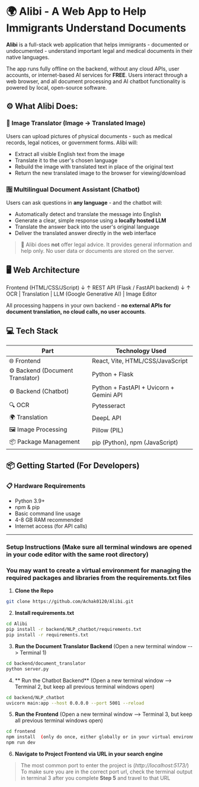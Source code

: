 # 🌍 Alibi - A Web App to Help Immigrants Understand Documents

**Alibi** is a full-stack web application that helps immigrants - documented or undocumented - understand important legal and medical documents in their native languages.

The app runs fully offline on the backend, without any cloud APIs, user accounts, or internet-based AI services for **FREE**. Users interact through a web browser, and all document processing and AI chatbot functionality is powered by local, open-source software.

## ⚙ What Alibi Does:
### 📸 Image Translator (Image → Translated Image)
Users can upload pictures of physical documents - such as medical records, legal notices, or government forms. Alibi will:
* Extract all visible English text from the image
* Translate it to the user's chosen language
* Rebuild the image with translated text in place of the original text
* Return the new translated image to the browser for viewing/download

### 🈯 Multilingual Document Assistant (Chatbot)
Users can ask questions in **any language** - and the chatbot will:
* Automatically detect and translate the message into English
* Generate a clear, simple response using a **locally hosted LLM**
* Translate the answer back into the user's original language
* Deliver the translated answer directly in the web interface

> 🚨 Alibi does **not** offer legal advice. It provides general information and help only. No user data or documents are stored on the server.

## 🖥️ Web Architecture
Frontend (HTML/CSS/JScript)
↓ ↑
REST API (Flask / FastAPI backend)
↓ ↑
OCR | Translation | LLM (Google Generative AI) | Image Editor

All processing happens in your own backend - **no external APIs for document translation, no cloud calls, no user accounts**.

## 💻 Tech Stack
| Part                       | Technology Used                          |
|----------------------------|------------------------------------------|
| 🌐 Frontend                | React, Vite, HTML/CSS/JavaScript         |
| ⚙️ Backend (Document Translator) | Python + Flask                     |
| ⚙️ Backend (Chatbot)       | Python + FastAPI + Uvicorn + Gemini API  |
| 🔍 OCR                     | Pytesseract               |
| 🌍 Translation             | DeepL API          |
| 🖼️ Image Processing        | Pillow (PIL)                             |
| 📦 Package Management      | pip (Python), npm (JavaScript)           |

## 📦 Getting Started (For Developers)

### 📋 Hardware Requirements
* Python 3.9+
* npm & pip
* Basic command line usage
* 4-8 GB RAM recommended
* Internet access (for API calls)

---
### Setup Instructions (Make sure all terminal windows are opened in your code editor with the same root directory)
### You may want to create a virtual environment for managing the required packages and libraries from the requirements.txt files

1. **Clone the Repo**
```bash
git clone https://github.com/Achak0120/Alibi.git
```

2. **Install requirements.txt**
```bash
cd Alibi
pip install -r backend/NLP_chatbot/requirements.txt
pip install -r requirements.txt
```

3. **Run the Document Translator Backend** (Open a new terminal window --> Terminal 1)
```bash
cd backend/document_translator
python server.py
```

4. ** Run the Chatbot Backend** (Open a new terminal window --> Terminal 2, but keep all previous terminal windows open)
```bash
cd backend/NLP_chatbot
uvicorn main:app --host 0.0.0.0 --port 5001 --reload
```

5. **Run the Frontend** (Open a new terminal window --> Terminal 3, but keep all previous terminal windows open)
```bash
cd frontend
npm install  (only do once, either globally or in your virtual environment)
npm run dev
```

6. **Navigate to Project Frontend via URL in your search engine**
> The most common port to enter the project is (*http://localhost:5173/*)
> To make sure you are in the correct port url, check the terminal output in terminal 3 after you complete **Step 5** and travel to that URL
